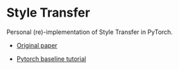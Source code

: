 # Style Transfer

Personal (re)-implementation of Style Transfer in PyTorch.

* [Original paper](https://arxiv.org/pdf/1508.06576.pdf)

* [Pytorch baseline tutorial](https://pytorch.org/tutorials/advanced/neural_style_tutorial.html)

